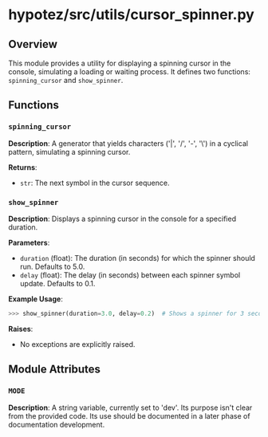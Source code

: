 # hypotez/src/utils/cursor_spinner.py

## Overview

This module provides a utility for displaying a spinning cursor in the console, simulating a loading or waiting process. It defines two functions: `spinning_cursor` and `show_spinner`.


## Functions

### `spinning_cursor`

**Description**: A generator that yields characters ('|', '/', '-', '\\') in a cyclical pattern, simulating a spinning cursor.

**Returns**:
- `str`: The next symbol in the cursor sequence.


### `show_spinner`

**Description**: Displays a spinning cursor in the console for a specified duration.

**Parameters**:
- `duration` (float): The duration (in seconds) for which the spinner should run. Defaults to 5.0.
- `delay` (float): The delay (in seconds) between each spinner symbol update. Defaults to 0.1.


**Example Usage**:

```python
>>> show_spinner(duration=3.0, delay=0.2)  # Shows a spinner for 3 seconds
```

**Raises**:
- No exceptions are explicitly raised.

## Module Attributes

### `MODE`

**Description**: A string variable, currently set to 'dev'.  Its purpose isn't clear from the provided code.  Its use should be documented in a later phase of documentation development.


```